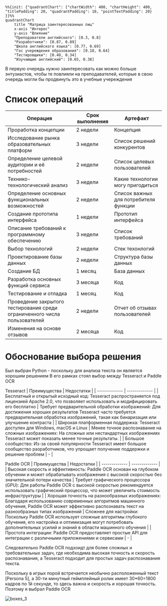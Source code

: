```mermaid
%%{init: {"quadrantChart": {"chartWidth": 400, "chartHeight": 400, "titlePadding": 20, "quadrantPadding": 10, "pointTextPadding": 20} }}%%
quadrantChart
    title "Матрица заинтересованных лиц"
    x-axis "Интерес"
    y-axis "Влияние"
    "Преподаватели английского": [0.3, 0.8]
    "Разработчики": [0.87, 0.89]
    "Школа английского языка": [0.77, 0.69]
    "Гос учереждения образования": [0.18, 0.64]
    "Тестировщики": [0.40, 0.34]
    "Изучающие английский": [0.65, 0.38]
```
В первую очередь нужно заинтересовать как можно больше энтузиастов, чтобы те повлияли на преподавателей, которые в свою очередь могли бы продвинуть это в учебные учереждения

# Список операций

| Операция  | Срок выполнения | Артефакт |
| ------------- | ------------- | ------------- |
| Проработка концепции  | 2 недели | Концепция | 
| Исследование рынка образовательных платформ | 3 недели  | Список решений конкурентов |
| Определение целевой аудитории и её потребностей  | 2 недели | Список целевых пользователей |
| Технико-технологический анализ | 3 недели  | Какие технологии могу пригодиться |
| Определение основных функциональных возможностей | 2 недели  | Список важных для потребителя функции |
| Создание прототипа интерфейса | 1 недели  | Прототип интерфейса |
| Описание требований к программному обеспечению | 3 недели  | Список требований |
| Выбор технологий  | 2 недели | Стек техонлогий |
| Проектирование базы данных  | 2 недели | Структура базы данных |
| Создание БД  | 1 месяц | База данных |
| Разработка основных функций сервиса | 3 месяца  | Код |
| Тестирование и отладка  | 1 месяц | Код |
| Проведение закрытого тестирования среди ограниченного числа пользователей | 2 недели  | Отчет об отзывах пользователей |
| Изменения на основе отзывов | 2 месяца  | Код |


# Обоснование выбора решения

Был выбран Python - поскольку для анализа текста он является хорошим решением
В его рамках стоял выбор между Tesseract и Paddle OCR

Tesseract
| Преимущества  | Недостатки |
| ------------- | ------------- |
| Бесплатный и открытый исходный код: Tesseract распространяется под лицензией Apache 2.0, что позволяет использовать и модифицировать его бесплатно  | Требует предварительной обработки изображений: Для достижения хороших результатов Tesseract часто требуется предварительная обработка изображений, такая как бинаризация или улучшение контраста |
| Широкая платформенная поддержка: Tesseract доступен для Windows, macOS и Linux | Менее точное распознавание на сложных изображениях: На сложных или нестандартных изображениях Tesseract может показать менее точные результаты.  |
| Большое сообщество: Из-за своей популярности Tesseract имеет большое сообщество разработчиков, что упрощает получение поддержки и решение проблем  | - |

Paddle OCR
| Преимущества  | Недостатки |
| ------------- | ------------- |
| Высокая скорость и эффективность: Paddle OCR основан на глубоком обучении и может обрабатывать изображения с высокой скоростью без значительной потери качества | Требует графического процессора (GPU): Для работы Paddle OCR с высокой скоростью рекомендуется использовать графический процессор, что может увеличить стоимость инфраструктуры  |
| Хорошая точность на разнообразных изображениях: Благодаря использованию современных алгоритмов машинного обучения, Paddle OCR может эффективно распознавать текст на разнообразных типах изображений | Сложнее для настройки: Поскольку Paddle OCR использует сложные алгоритмы глубокого обучения, его настройка и оптимизация могут потребовать дополнительных усилий и знаний в области машинного обучения  |
| Простота интеграции: Paddle OCR предоставляет простые API для интеграции с различными приложениями и сервисами | -  |

Следовательно Paddle OCR подхоидт для более сложных и требовательных задач, где необходима высокая точность и скорость распознавания, а Tesseract подходит для простых задач распознавания текста.

Поскольку в игрых порой встречается необычно расположенный текст [Persona 5], а 30-ти минутный геймплейный ролик имеет 30*60=1800 кадров по 1й секунде, то здесь важна и скорость и хорошая точность. Поэтому я выбрал Paddle OCR

![boxes_3](https://github.com/Xryak-Git/project-decision-explanation/assets/49875834/2becd5db-11fc-4bda-864c-e02afa649198)
